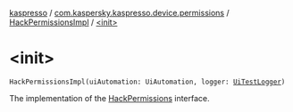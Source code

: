 [kaspresso](../../index.md) / [com.kaspersky.kaspresso.device.permissions](../index.md) / [HackPermissionsImpl](index.md) / [&lt;init&gt;](./-init-.md)

# &lt;init&gt;

`HackPermissionsImpl(uiAutomation: UiAutomation, logger: `[`UiTestLogger`](../../com.kaspersky.kaspresso.logger/-ui-test-logger.md)`)`

The implementation of the [HackPermissions](../-hack-permissions/index.md) interface.

